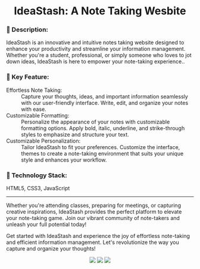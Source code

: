 <h1 align="center">IdeaStash: A Note Taking Wesbite</h1>
<p style="font-style:italic;">
<h3>📌 Description:</h3>

<p>IdeaStash is an innovative and intuitive notes taking website designed to enhance your productivity and streamline your information management. Whether you're a student, professional, or simply someone who loves to jot down ideas, IdeaStash is here to empower your note-taking experience..</p>

<h3>📌 Key Feature:</h3>
<dl>
<dt>Effortless Note Taking:</dt><dd> Capture your thoughts, ideas, and important information seamlessly with our user-friendly interface. Write, edit, and organize your notes with ease.</dd>

<dt>Customizable Formatting:</dt><dd> Personalize the appearance of your notes with customizable formatting options. Apply bold, italic, underline, and strike-through styles to emphasize and structure your text.</dd>

<dt>Customizable Personalization:</dt><dd> Tailor IdeaStash to fit your preferences. Customize the interface, themes to create a note-taking environment that suits your unique style and enhances your workflow.</dd>
</dl>
<h3>📌 Technology Stack:</h3>

<p>
HTML5, CSS3, JavaScript
</p>
<hr>
<p>Whether you're attending classes, preparing for meetings, or capturing creative inspirations, IdeaStash provides the perfect platform to elevate your note-taking game. Join our vibrant community of note-takers and unleash your full potential today!

Get started with IdeaStash and experience the joy of effortless note-taking and efficient information management. Let's revolutionize the way you capture and organize your thoughts!</p>
<div align = "center">
<img src="https://forthebadge.com/images/badges/validated-html5.svg">
<img src="https://forthebadge.com/images/badges/uses-css.svg">
<img src="https://forthebadge.com/images/badges/made-with-javascript.svg">
</div>